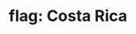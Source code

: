 ---
layout: smileys&emotion
title: "flag: Costa Rica"
emoji: flag_costa_rica
permalink: 🇨🇷.html
image: assets/img/3moji/flag_costa_rica.png
---
